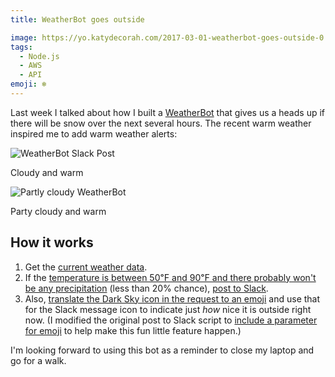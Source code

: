 ```yaml
---
title: WeatherBot goes outside

image: https://yo.katydecorah.com/2017-03-01-weatherbot-goes-outside-0.jpg
tags:
  - Node.js
  - AWS
  - API
emoji: ❄️
---
```


Last week I talked about how I built a [WeatherBot](/code/weatherbot/) that gives us a heads up if there will be snow over the next several hours. The recent warm weather inspired me to add warm weather alerts:

![WeatherBot Slack Post](//yo.katydecorah.com/2017-03-01-weatherbot-goes-outside-1.jpg)

<div class='caption'>Cloudy and warm</div>

![Partly cloudy WeatherBot](//yo.katydecorah.com/2017-03-01-weatherbot-goes-outside-2.jpg)

<div class='caption'>Party cloudy and warm</div>

## How it works

1. Get the [current weather data](https://github.com/katydecorah/weatherbot/blob/edfd30d850aa6ca521b32e126c7d93677df06029/index.js#L41).
2. If the [temperature is between 50℉ and 90℉ and there probably won't be any precipitation](https://github.com/katydecorah/weatherbot/blob/edfd30d850aa6ca521b32e126c7d93677df06029/index.js#L55) (less than 20% chance), [post to Slack](https://github.com/katydecorah/weatherbot/blob/edfd30d850aa6ca521b32e126c7d93677df06029/index.js#L69-L72).
3. Also, [translate the Dark Sky icon in the request to an emoji](https://github.com/katydecorah/weatherbot/blob/edfd30d850aa6ca521b32e126c7d93677df06029/index.js#L15-L27) and use that for the Slack message icon to indicate just _how_ nice it is outside right now. (I modified the original post to Slack script to [include a parameter for emoji](https://github.com/katydecorah/weatherbot/blob/edfd30d850aa6ca521b32e126c7d93677df06029/index.js#L92) to help make this fun little feature happen.)

I'm looking forward to using this bot as a reminder to close my laptop and go for a walk.
